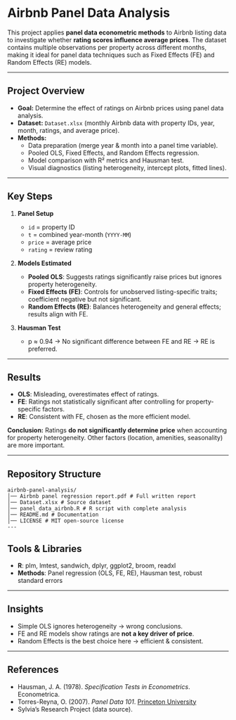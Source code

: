 # Airbnb Panel Data Analysis

This project applies **panel data econometric methods** to Airbnb listing data to investigate whether **rating scores influence average prices**. The dataset contains multiple observations per property across different months, making it ideal for panel data techniques such as Fixed Effects (FE) and Random Effects (RE) models.

---

## Project Overview
- **Goal:** Determine the effect of ratings on Airbnb prices using panel data analysis.  
- **Dataset:** `Dataset.xlsx` (monthly Airbnb data with property IDs, year, month, ratings, and average price).  
- **Methods:**  
  - Data preparation (merge year & month into a panel time variable).  
  - Pooled OLS, Fixed Effects, and Random Effects regression.  
  - Model comparison with R² metrics and Hausman test.  
  - Visual diagnostics (listing heterogeneity, intercept plots, fitted lines).  

---

## Key Steps
1. **Panel Setup**  
   - `id` = property ID  
   - `t` = combined year-month (`YYYY-MM`)  
   - `price` = average price  
   - `rating` = review rating  

2. **Models Estimated**  
   - **Pooled OLS**: Suggests ratings significantly raise prices but ignores property heterogeneity.  
   - **Fixed Effects (FE)**: Controls for unobserved listing-specific traits; coefficient negative but not significant.  
   - **Random Effects (RE)**: Balances heterogeneity and general effects; results align with FE.  

3. **Hausman Test**  
   - p ≈ 0.94 → No significant difference between FE and RE → RE is preferred.  

---

## Results
- **OLS**: Misleading, overestimates effect of ratings.  
- **FE**: Ratings not statistically significant after controlling for property-specific factors.  
- **RE**: Consistent with FE, chosen as the more efficient model.  

**Conclusion:** Ratings **do not significantly determine price** when accounting for property heterogeneity. Other factors (location, amenities, seasonality) are more important.

---

## Repository Structure
```
airbnb-panel-analysis/
│── Airbnb panel regression report.pdf # Full written report
│── Dataset.xlsx # Source dataset
│── panel_data_airbnb.R # R script with complete analysis
│── README.md # Documentation
│── LICENSE # MIT open-source license
---
```
## Tools & Libraries
- **R**: plm, lmtest, sandwich, dplyr, ggplot2, broom, readxl  
- **Methods**: Panel regression (OLS, FE, RE), Hausman test, robust standard errors  

---

## Insights
- Simple OLS ignores heterogeneity → wrong conclusions.  
- FE and RE models show ratings are **not a key driver of price**.  
- Random Effects is the best choice here → efficient & consistent.  

---

## References
- Hausman, J. A. (1978). *Specification Tests in Econometrics*. Econometrica.  
- Torres-Reyna, O. (2007). *Panel Data 101*. [Princeton University](https://www.princeton.edu/~otorres/Panel101.pdf)  
- Sylvia’s Research Project (data source).  

